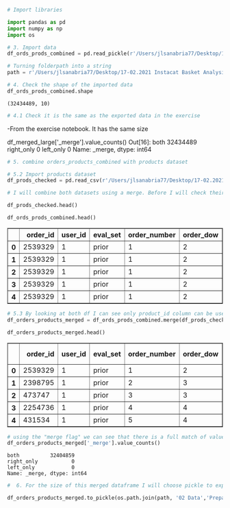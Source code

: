```python
# Import libraries

import pandas as pd
import numpy as np
import os
```


```python
# 3. Import data
df_ords_prods_combined = pd.read_pickle(r'/Users/jlsanabria77/Desktop/17-02.2021 Instacat Basket Analysis 3/02 Data/Prepared Data/orders_products_combined.pkl')
```


```python
# Turning folderpath into a string
path = r'/Users/jlsanabria77/Desktop/17-02.2021 Instacat Basket Analysis 3'
```


```python
# 4. Check the shape of the imported data
df_ords_prods_combined.shape
```




    (32434489, 10)




```python
# 4.1 Check it is the same as the exported data in the exercise
```

-From the exercise notebook. It has the same size

df_merged_large['_merge'].value_counts()
Out[16]:
both          32434489
right_only           0
left_only            0
Name: _merge, dtype: int64


```python
# 5. combine orders_products_combined with products dataset
```


```python
# 5.2 Import products dataset
df_prods_checked = pd.read_csv(r'/Users/jlsanabria77/Desktop/17-02.2021 Instacat Basket Analysis 3/02 Data/Prepared Data/products_checked.csv', index_col = False)
```


```python
# I will combine both datasets using a merge. Before I will check their shape to see how columns look
```


```python
df_prods_checked.head()
```


```python
df_ords_prods_combined.head()
```




<div>
<style scoped>
    .dataframe tbody tr th:only-of-type {
        vertical-align: middle;
    }

    .dataframe tbody tr th {
        vertical-align: top;
    }

    .dataframe thead th {
        text-align: right;
    }
</style>
<table border="1" class="dataframe">
  <thead>
    <tr style="text-align: right;">
      <th></th>
      <th>order_id</th>
      <th>user_id</th>
      <th>eval_set</th>
      <th>order_number</th>
      <th>order_dow</th>
      <th>order_hour_of_day</th>
      <th>days_since_prior_order</th>
      <th>product_id</th>
      <th>add_to_cart_order</th>
      <th>reordered</th>
    </tr>
  </thead>
  <tbody>
    <tr>
      <th>0</th>
      <td>2539329</td>
      <td>1</td>
      <td>prior</td>
      <td>1</td>
      <td>2</td>
      <td>8</td>
      <td>NaN</td>
      <td>196</td>
      <td>1</td>
      <td>0</td>
    </tr>
    <tr>
      <th>1</th>
      <td>2539329</td>
      <td>1</td>
      <td>prior</td>
      <td>1</td>
      <td>2</td>
      <td>8</td>
      <td>NaN</td>
      <td>14084</td>
      <td>2</td>
      <td>0</td>
    </tr>
    <tr>
      <th>2</th>
      <td>2539329</td>
      <td>1</td>
      <td>prior</td>
      <td>1</td>
      <td>2</td>
      <td>8</td>
      <td>NaN</td>
      <td>12427</td>
      <td>3</td>
      <td>0</td>
    </tr>
    <tr>
      <th>3</th>
      <td>2539329</td>
      <td>1</td>
      <td>prior</td>
      <td>1</td>
      <td>2</td>
      <td>8</td>
      <td>NaN</td>
      <td>26088</td>
      <td>4</td>
      <td>0</td>
    </tr>
    <tr>
      <th>4</th>
      <td>2539329</td>
      <td>1</td>
      <td>prior</td>
      <td>1</td>
      <td>2</td>
      <td>8</td>
      <td>NaN</td>
      <td>26405</td>
      <td>5</td>
      <td>0</td>
    </tr>
  </tbody>
</table>
</div>




```python
# 5.3 By looking at both df I can see only product_id column can be used as a link to create a merge.
df_orders_products_merged = df_ords_prods_combined.merge(df_prods_checked, on = 'product_id', indicator = True)
```


```python
df_orders_products_merged.head()
```




<div>
<style scoped>
    .dataframe tbody tr th:only-of-type {
        vertical-align: middle;
    }

    .dataframe tbody tr th {
        vertical-align: top;
    }

    .dataframe thead th {
        text-align: right;
    }
</style>
<table border="1" class="dataframe">
  <thead>
    <tr style="text-align: right;">
      <th></th>
      <th>order_id</th>
      <th>user_id</th>
      <th>eval_set</th>
      <th>order_number</th>
      <th>order_dow</th>
      <th>order_hour_of_day</th>
      <th>days_since_prior_order</th>
      <th>product_id</th>
      <th>add_to_cart_order</th>
      <th>reordered</th>
      <th>Unnamed: 0</th>
      <th>product_name</th>
      <th>aisle_id</th>
      <th>department_id</th>
      <th>prices</th>
      <th>_merge</th>
    </tr>
  </thead>
  <tbody>
    <tr>
      <th>0</th>
      <td>2539329</td>
      <td>1</td>
      <td>prior</td>
      <td>1</td>
      <td>2</td>
      <td>8</td>
      <td>NaN</td>
      <td>196</td>
      <td>1</td>
      <td>0</td>
      <td>195</td>
      <td>Soda</td>
      <td>77</td>
      <td>7</td>
      <td>9.0</td>
      <td>both</td>
    </tr>
    <tr>
      <th>1</th>
      <td>2398795</td>
      <td>1</td>
      <td>prior</td>
      <td>2</td>
      <td>3</td>
      <td>7</td>
      <td>15.0</td>
      <td>196</td>
      <td>1</td>
      <td>1</td>
      <td>195</td>
      <td>Soda</td>
      <td>77</td>
      <td>7</td>
      <td>9.0</td>
      <td>both</td>
    </tr>
    <tr>
      <th>2</th>
      <td>473747</td>
      <td>1</td>
      <td>prior</td>
      <td>3</td>
      <td>3</td>
      <td>12</td>
      <td>21.0</td>
      <td>196</td>
      <td>1</td>
      <td>1</td>
      <td>195</td>
      <td>Soda</td>
      <td>77</td>
      <td>7</td>
      <td>9.0</td>
      <td>both</td>
    </tr>
    <tr>
      <th>3</th>
      <td>2254736</td>
      <td>1</td>
      <td>prior</td>
      <td>4</td>
      <td>4</td>
      <td>7</td>
      <td>29.0</td>
      <td>196</td>
      <td>1</td>
      <td>1</td>
      <td>195</td>
      <td>Soda</td>
      <td>77</td>
      <td>7</td>
      <td>9.0</td>
      <td>both</td>
    </tr>
    <tr>
      <th>4</th>
      <td>431534</td>
      <td>1</td>
      <td>prior</td>
      <td>5</td>
      <td>4</td>
      <td>15</td>
      <td>28.0</td>
      <td>196</td>
      <td>1</td>
      <td>1</td>
      <td>195</td>
      <td>Soda</td>
      <td>77</td>
      <td>7</td>
      <td>9.0</td>
      <td>both</td>
    </tr>
  </tbody>
</table>
</div>




```python
# using the "merge flag" we can see that there is a full match of values
df_orders_products_merged['_merge'].value_counts()
```




    both          32404859
    right_only           0
    left_only            0
    Name: _merge, dtype: int64




```python
#  6. For the size of this merged dataframe I will choose pickle to export

df_orders_products_merged.to_pickle(os.path.join(path, '02 Data','Prepared Data', 'orders_products_merged.pkl'))
```


```python

```


```python

```
